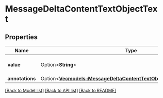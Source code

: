 # MessageDeltaContentTextObjectText

## Properties

Name | Type | Description | Notes
------------ | ------------- | ------------- | -------------
**value** | Option<**String**> | The data that makes up the text. | [optional]
**annotations** | Option<[**Vec<models::MessageDeltaContentTextObjectTextAnnotationsInner>**](MessageDeltaContentTextObject_text_annotations_inner.md)> |  | [optional]

[[Back to Model list]](../README.md#documentation-for-models) [[Back to API list]](../README.md#documentation-for-api-endpoints) [[Back to README]](../README.md)


